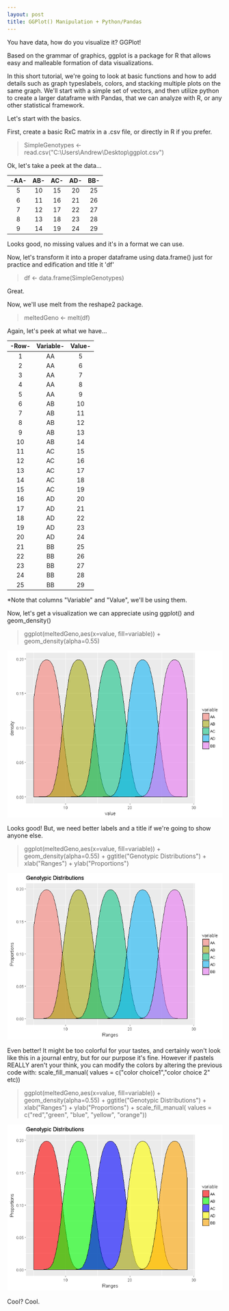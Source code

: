 ```yaml
---
layout: post
title: GGPlot() Manipulation + Python/Pandas
---
```


You have data, how do you visualize it? GGPlot!

Based on the grammar of graphics, ggplot is a package for R that allows easy and malleable formation of data visualizations. 

In this short tutorial, we're going to look at basic functions and how to add details such as graph typeslabels, colors, 
and stacking multiple plots on the same graph. We'll start with a simple set of vectors, and then utilize python to create a 
larger dataframe with Pandas, that we can analyze with R, or any other statistical framework. 

Let's start with the basics. 

First, create a basic RxC matrix in a .csv file, or directly in R if you prefer. 

> SimpleGenotypes <- read.csv("C:\\Users\\Andrew\\Desktop\\ggplot.csv")

Ok, let's take a peek at the data...


  | -AA- | AB- | AC- | AD- | BB- |
  |:---:|:---:|:---:|:---:|:---:|
  |5 |10 |15 |20 |25 |
  |6 |11 |16 |21 |26 |
  |7 |12 |17 |22 |27 |
  |8 |13 |18 |23 |28 |
  |9 |14 |19 |24 |29 |


Looks good, no missing values and it's in a format we can use.

Now, let's transform it into a proper dataframe using data.frame() just for practice and edification and title it 'df'

> df <- data.frame(SimpleGenotypes)

Great.

Now, we'll use melt from the reshape2 package.

> meltedGeno <- melt(df)

Again, let's peek at what we have...


| -Row- | Variable- | Value- |
|:---:|:---:|:---:|
|1   |    AA  |   5|
|2  |      AA |    6|
|3  |      AA |    7|
|4  |      AA|     8|
|5  |      AA|     9|
|6  |      AB |   10|
|7   |     AB  |  11|
|8  |      AB |   12|
|9  |      AB |   13|
|10 |      AB |   14|
|11 |      AC |   15|
|12 |      AC |   16|
|13 |      AC |   17|
|14 |      AC |   18|
|15 |      AC |   19|
|16 |      AD|    20|
|17 |      AD|    21|
|18 |      AD|    22|
|19 |      AD|    23|
|20 |      AD|    24|
|21 |      BB|    25|
|22 |      BB|    26|
|23 |      BB  |  27|
|24 |      BB |   28|
|25|       BB|    29|


*Note that columns "Variable" and "Value", we'll be using them. 

Now, let's get a visualization we can appreciate using ggplot() and geom_density()

>ggplot(meltedGeno,aes(x=value, fill=variable)) + geom_density(alpha=0.55)

<img src="/Images/GenoPlot1.png" class="inline"/>

Looks good! But, we need better labels and a title if we're going to show anyone else. 

> ggplot(meltedGeno,aes(x=value, fill=variable)) + geom_density(alpha=0.55) + ggtitle("Genotypic Distributions") + 
  xlab("Ranges") + ylab("Proportions")
  
<img src="/Images/GenoPlot2.png" class="inline"/>

Even better! It might be too colorful for your tastes, and certainly won't look like this in a journal entry, but for our 
purpose it's fine. However if pastels REALLY aren't your think, you can modify the colors by altering the previous code with:
scale_fill_manual( values = c("color choice1","color choice 2" etc))

>ggplot(meltedGeno,aes(x=value, fill=variable)) + geom_density(alpha=0.55) + ggtitle("Genotypic Distributions") + 
  xlab("Ranges") + ylab("Proportions") + scale_fill_manual( values = c("red","green", "blue", "yellow", "orange"))

 <img src="/Images/GenoPlot3.png" class="inline"/>
 
 Cool? Cool.

  

